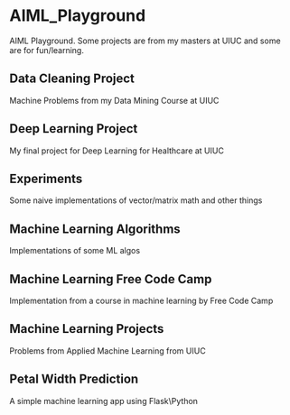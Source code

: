 # AIML_Playground
AIML Playground. Some projects are from my masters at UIUC and some are for fun/learning.

## Data Cleaning Project
Machine Problems from my Data Mining Course at UIUC

## Deep Learning Project
My final project for Deep Learning for Healthcare at UIUC

## Experiments
Some naive implementations of vector/matrix math and other things

## Machine Learning Algorithms
Implementations of some ML algos

## Machine Learning Free Code Camp
Implementation from a course in machine learning by Free Code Camp

## Machine Learning Projects
Problems from Applied Machine Learning from UIUC

## Petal Width Prediction
A simple machine learning app using Flask\Python